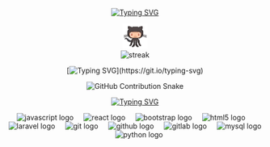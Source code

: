 <!-- Initial Section -->
<div align="center">


<!-- Introduction -->
[![Typing SVG](https://readme-typing-svg.herokuapp.com?font=Fira+Code&pause=1000&width=435&lines=Hi%2C+I'm+Rifki+Rahmatun+Hidayah)](https://git.io/typing-svg)

<img src="./assets/octocat.gif" alt="git" width="50" />

<!--
**RIFKIRH/RIFKIRH** is a ✨ _special_ ✨ repository because its `README.md` (this file) appears on your GitHub profile.

Here are some ideas to get you started:

- 🔭 I’m currently working on ...
- 🌱 I’m currently learning ...
- 👯 I’m looking to collaborate on ...
- 🤔 I’m looking for help with ...
- 💬 Ask me about ...
- 📫 How to reach me: ...
- 😄 Pronouns: ...
- ⚡ Fun fact: ...
https://media.giphy.com/media/6vj5quVNRhoQw/giphy.gif?cid=ecf05e47hostozo26mop76oazhp9zscat6bi4yqo213gi2h2&ep=v1_gifs_search&rid=giphy.gif&ct=g
-->


</div>
<div align="center">
 <img src="https://github-readme-streak-stats-seven-azure.vercel.app?user=RIFKIRH&theme=tokyonight-duo&hide_border=true&border_radius=2" alt="streak">
</div>

<div align="center">

[![Typing SVG](https://readme-typing-svg.herokuapp.com?font=Fira+Code&pause=1000&width=435&lines=Contributions+Under+Attack+!!)](https://git.io/typing-svg)

<picture>
  <source media="(prefers-color-scheme: dark)" srcset="https://raw.githubusercontent.com/RIFKIRH/RIFKIRH/output/pacman-contribution-graph-dark.svg">
  
  <!-- GitHub Contribution Snake -->
  ![GitHub Contribution Snake](https://github.com/RIFKIRH/RIFKIRH/blob/output/snake-cool.svg)
</picture>

<div align="center">

[![Typing SVG](https://readme-typing-svg.herokuapp.com?font=Fira+Code&pause=1000&color=31B5F7&width=435&lines=I+Usually+Usin)](https://git.io/typing-svg)
</div>

<div align="center">
  <img src="https://cdn.jsdelivr.net/gh/devicons/devicon/icons/javascript/javascript-original.svg" height="40" alt="javascript logo"  />
  <img width="12" />
  <img src="https://cdn.jsdelivr.net/gh/devicons/devicon/icons/react/react-original.svg" height="40" alt="react logo"  />
  <img width="12" />
  <img src="https://cdn.jsdelivr.net/gh/devicons/devicon/icons/bootstrap/bootstrap-original.svg" height="40" alt="bootstrap logo"  />
  <img width="12" />
  <img src="https://cdn.jsdelivr.net/gh/devicons/devicon/icons/html5/html5-original.svg" height="40" alt="html5 logo"  />
  <img width="12" />
  <img src="https://cdn.jsdelivr.net/gh/devicons/devicon/icons/laravel/laravel-original.svg" height="40" alt="laravel logo"  />
  <img width="12" />
  <img src="https://cdn.jsdelivr.net/gh/devicons/devicon/icons/git/git-original.svg" height="40" alt="git logo"  />
  <img width="12" />
  <img src="https://cdn.jsdelivr.net/gh/devicons/devicon/icons/github/github-original.svg" height="40" alt="github logo"  />
  <img width="12" />
  <img src="https://cdn.jsdelivr.net/gh/devicons/devicon/icons/gitlab/gitlab-original.svg" height="40" alt="gitlab logo"  />
  <img width="12" />
  <img src="https://cdn.jsdelivr.net/gh/devicons/devicon/icons/mysql/mysql-original.svg" height="40" alt="mysql logo"  />
  <img width="12" />
  <img src="https://cdn.jsdelivr.net/gh/devicons/devicon/icons/python/python-original.svg" height="40" alt="python logo"  />
</div>

###